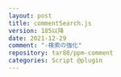 ```yaml
---
layout: post
title: commentSearch.js
version: 185以降
date: 2021-12-29
comment: "-検索の強化"
repository: tar80/ppm-comment
categories: Script @plugin
---
```

<script src="https://gist.github.com/tar80/7f02107c24f5039c97cbf14f72df194b.js"></script>

